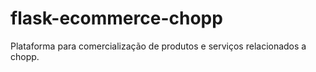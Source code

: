 # flask-ecommerce-chopp
 
Plataforma para comercialização de produtos e serviços relacionados a chopp.
